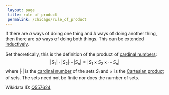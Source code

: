 ```yaml
---
 layout: page
 title: rule of product
 permalink: /chicago/rule_of_product
---
```


If there are $a$ ways of doing one thing and $b$ ways of doing another thing, then there are $ab$ ways of doing both things.  This can be extended [inductively](https://defsmath.github.io/DefsMath/induction).

Set theoretically, this is the definition of the product of [cardinal numbers](https://defsmath.github.io/DefsMath/cardinal_numbers): $$|S_1|\cdot|S_2|\cdots|S_n| = |S_1\times S_2\times\cdots S_n|$$ where $|\cdot|$ is the [cardinal number](https://defsmath.github.io/DefsMath/cardinal_number) of the sets $S_i$ and $\times$ is the [Cartesian product](https://defsmath.github.io/DefsMath/Cartesian_product) of sets. The sets need not be finite nor does the number of sets. 

Wikidata ID: [Q557624](https://www.wikidata.org/wiki/Q557624)